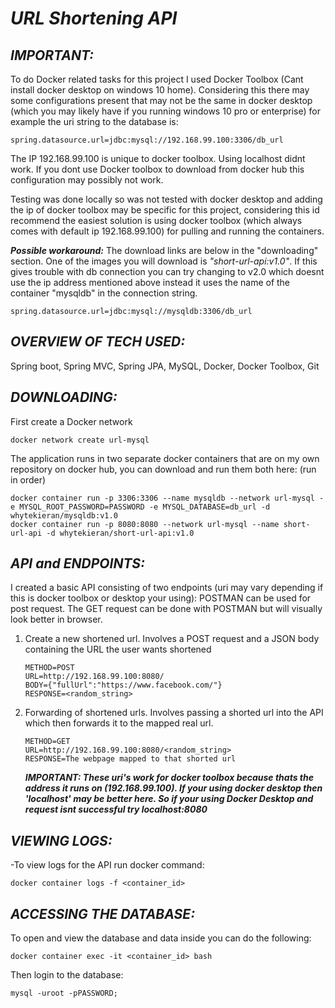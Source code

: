 # **_URL Shortening API_**

## **_IMPORTANT:_**
To do Docker related tasks for this project I used Docker Toolbox (Cant install docker desktop on windows 10 home). Considering this there may some configurations
present that may not be the same in docker desktop (which you may likely have if you running windows 10 pro or enterprise) for example the uri string to the database is:

```
spring.datasource.url=jdbc:mysql://192.168.99.100:3306/db_url
```

The IP 192.168.99.100 is unique to docker toolbox. Using localhost didnt work. If you dont use Docker toolbox to download from docker hub this configuration
may possibly not work. 
	
Testing was done locally so was not tested with docker desktop and adding the ip of docker toolbox may be specific for this project, considering this id recommend the easiest solution is using docker
toolbox (which always comes with default ip 192.168.99.100) for pulling and running the containers.	
	
**_Possible workaround:_**
The download links are below in the "downloading" section. One of the images you will download is _"short-url-api:v1.0"_. If this gives trouble with db connection you can 	 try changing to v2.0 which doesnt use the ip address mentioned above instead it uses the name of the container "mysqldb" in the connection string. 

```
spring.datasource.url=jdbc:mysql://mysqldb:3306/db_url
```

## **_OVERVIEW OF TECH USED:_**
Spring boot, Spring MVC, Spring JPA, MySQL, Docker, Docker Toolbox, Git

## **_DOWNLOADING:_**
First create a Docker network

```
docker network create url-mysql
```

The application runs in two separate docker containers that are on my own repository on docker hub, you can download and run them both here: (run in order)
	
```
docker container run -p 3306:3306 --name mysqldb --network url-mysql -e MYSQL_ROOT_PASSWORD=PASSWORD -e MYSQL_DATABASE=db_url -d whytekieran/mysqldb:v1.0
docker container run -p 8080:8080 --network url-mysql --name short-url-api -d whytekieran/short-url-api:v1.0
```
	
## **_API and ENDPOINTS:_**
I created a basic API consisting of two endpoints (uri may vary depending if this is docker toolbox or desktop your using):
POSTMAN can be used for post request. The GET request can be done with POSTMAN but will visually look better in browser.

1. Create a new shortened url. Involves a POST request and a JSON body containing the URL the user wants shortened
	
	```
	METHOD=POST
	URL=http://192.168.99.100:8080/
	BODY={"fullUrl":"https://www.facebook.com/"}
	RESPONSE=<random_string>
	```
	
2. Forwarding of shortened urls. Involves passing a shorted url into the API which then forwards it to the mapped real url.

	```
	METHOD=GET
	URL=http://192.168.99.100:8080/<random_string>
	RESPONSE=The webpage mapped to that shorted url
	```
	
	**_IMPORTANT: These uri's work for docker toolbox because thats the address it runs on (192.168.99.100). If your using docker desktop then 'localhost' may be better here. So if your using Docker Desktop and request isnt successful try localhost:8080_**

## **_VIEWING LOGS:_**
-To view logs for the API run docker command: 

```
docker container logs -f <container_id>
```

## **_ACCESSING THE DATABASE:_**
To open and view the database and data inside you can do the following: 

```
docker container exec -it <container_id> bash
```

Then login to the database:

```
mysql -uroot -pPASSWORD;
```

